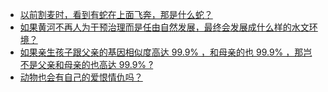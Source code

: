 + [以前割麦时，看到有蛇在上面飞奔，那是什么蛇？](https://daily.zhihu.com/story/9781549)
+ [如果黄河不再人为干预治理而是任由自然发展，最终会发展成什么样的水文环境？](https://daily.zhihu.com/story/9781531)
+ [如果亲生孩子跟父亲的基因相似度高达 99.9% ，和母亲的也 99.9% ，那岂不是父亲和母亲的也高达 99.9% ?](https://daily.zhihu.com/story/9781540)
+ [动物也会有自己的爱恨情仇吗？](https://daily.zhihu.com/story/9781548)
